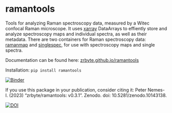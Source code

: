 # ramantools
Tools for analyzing Raman spectroscopy data, measured by a Witec confocal Raman microscope. It uses [xarray](https://docs.xarray.dev/en/stable/) DataArrays to effiently store and analyze spectroscopy maps and individual spectra, as well as their metadata. There are two containers for Raman spectroscopy data: [ramanmap](https://zrbyte.github.io/ramantools/ramantools.html#ramantools.ramantools.ramanmap) and [singlespec](https://zrbyte.github.io/ramantools/ramantools.html#ramantools.ramantools.singlespec), for use with spectroscopy maps and single spectra.

Documentation can be found here: [zrbyte.github.io/ramantools](https://zrbyte.github.io/ramantools/)

Installation:
`pip install ramantools`

[![Binder](https://mybinder.org/badge_logo.svg)](https://mybinder.org/v2/gh/zrbyte/ramantools/HEAD?labpath=ramantools%20demo.ipynb)

If you use this package in your publication, consider citing it:
Peter Nemes-I. (2023) “zrbyte/ramantools: v0.3.1”. Zenodo. doi: 10.5281/zenodo.10143138.

[![DOI](https://zenodo.org/badge/DOI/10.5281/zenodo.10143138.svg)](https://doi.org/10.5281/zenodo.10143138)
